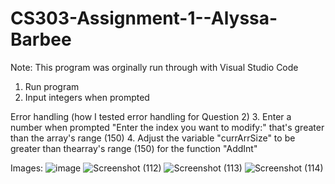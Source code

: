 # CS303-Assignment-1--Alyssa-Barbee

Note: This program was orginally run through with Visual Studio Code

1. Run program
2. Input integers when prompted

Error handling (how I tested error handling for Question 2)
3. Enter a number when prompted "Enter the index you want to modify:" that's greater than the array's range (150)
4. Adjust the variable "currArrSize" to be greater than thearray's range (150) for the function "AddInt"

Images:
![image](https://github.com/user-attachments/assets/50cd763a-534c-4928-b03e-3f0f12c5b498)
![Screenshot (112)](https://github.com/user-attachments/assets/faad1b17-82a5-4ed6-aa67-0a99cbee75f1)
![Screenshot (113)](https://github.com/user-attachments/assets/3f06d457-22e5-433d-8d78-72c58957c4ad)
![Screenshot (114)](https://github.com/user-attachments/assets/726860d6-4667-402f-98fd-7c6d7aca742e)


